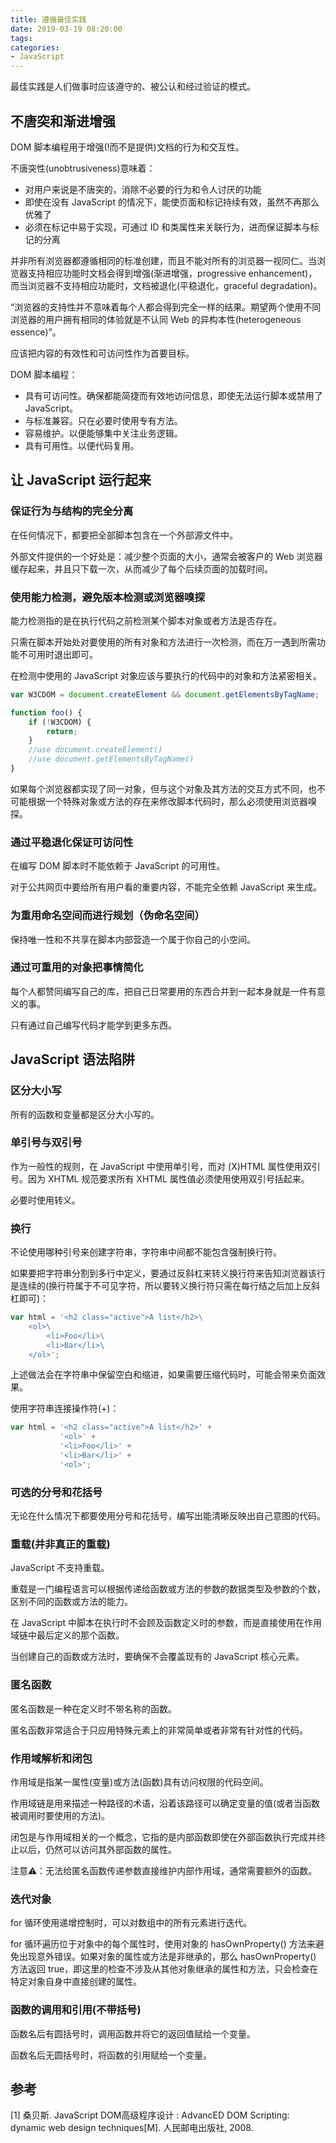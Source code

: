 ```yaml
---
title: 遵循最佳实践
date: 2019-03-19 08:20:00
tags:
categories:
- JavaScript
---
```


最佳实践是人们做事时应该遵守的、被公认和经过验证的模式。

## 不唐突和渐进增强
DOM 脚本编程用于增强(!而不是提供)文档的行为和交互性。

不唐突性(unobtrusiveness)意味着：
- 对用户来说是不唐突的，消除不必要的行为和令人讨厌的功能
- 即使在没有 JavaScript 的情况下，能使页面和标记持续有效，虽然不再那么优雅了
- 必须在标记中易于实现，可通过 ID 和类属性来关联行为，进而保证脚本与标记的分离

并非所有浏览器都遵循相同的标准创建，而且不能对所有的浏览器一视同仁。当浏览器支持相应功能时文档会得到增强(渐进增强，progressive enhancement)，而当浏览器不支持相应功能时，文档被退化(平稳退化，graceful degradation)。

“浏览器的支持性并不意味着每个人都会得到完全一样的结果。期望两个使用不同浏览器的用户拥有相同的体验就是不认同 Web 的异构本性(heterogeneous essence)”。

应该把内容的有效性和可访问性作为首要目标。

DOM 脚本编程：
- 具有可访问性。确保都能简捷而有效地访问信息，即使无法运行脚本或禁用了 JavaScript。
- 与标准兼容。只在必要时使用专有方法。
- 容易维护。以便能够集中关注业务逻辑。
- 具有可用性。以便代码复用。

## 让 JavaScript 运行起来

### 保证行为与结构的完全分离
在任何情况下，都要把全部脚本包含在一个外部源文件中。

外部文件提供的一个好处是：减少整个页面的大小，通常会被客户的 Web 浏览器缓存起来，并且只下载一次，从而减少了每个后续页面的加载时间。

### 使用能力检测，避免版本检测或浏览器嗅探
能力检测指的是在执行代码之前检测某个脚本对象或者方法是否存在。

只需在脚本开始处对要使用的所有对象和方法进行一次检测，而在万一遇到所需功能不可用时退出即可。

在检测中使用的 JavaScript 对象应该与要执行的代码中的对象和方法紧密相关。

```javascript
var W3CDOM = document.createElement && document.getElementsByTagName;

function foo() {
    if (!W3CDOM) {
        return;
    }
    //use document.createElement()
    //use document.getElementsByTagName()
}
```

如果每个浏览器都实现了同一对象，但与这个对象及其方法的交互方式不同，也不可能根据一个特殊对象或方法的存在来修改脚本代码时，那么必须使用浏览器嗅探。

### 通过平稳退化保证可访问性
在编写 DOM 脚本时不能依赖于 JavaScript 的可用性。

对于公共网页中要给所有用户看的重要内容，不能完全依赖 JavaScript 来生成。

### 为重用命名空间而进行规划（伪命名空间）
保持唯一性和不共享在脚本内部营造一个属于你自己的小空间。

### 通过可重用的对象把事情简化
每个人都赞同编写自己的库，把自己日常要用的东西合并到一起本身就是一件有意义的事。

只有通过自己编写代码才能学到更多东西。

## JavaScript 语法陷阱
### 区分大小写
所有的函数和变量都是区分大小写的。

### 单引号与双引号
作为一般性的规则，在 JavaScript 中使用单引号，而对 (X)HTML 属性使用双引号。因为 XHTML 规范要求所有 XHTML 属性值必须使用使用双引号括起来。

必要时使用转义。

### 换行
不论使用哪种引号来创建字符串，字符串中间都不能包含强制换行符。

如果要把字符串分割到多行中定义，要通过反斜杠来转义换行符来告知浏览器该行是连续的(换行符属于不可见字符，所以要转义换行符只需在每行结之后加上反斜杠即可)：

```javascript
var html = '<h2 class="active">A list</h2>\
    <ol>\
        <li>Foo</li>\
        <li>Bar</li>\
    </ol>';
```

上述做法会在字符串中保留空白和缩进，如果需要压缩代码时，可能会带来负面效果。

使用字符串连接操作符(+)：
```javascript
var html = '<h2 class="active">A list</h2>' +
           '<ol>' +
           '<li>Foo</li>' +
           '<li>Bar</li>' +
           '<ol>';

```

### 可选的分号和花括号
无论在什么情况下都要使用分号和花括号，编写出能清晰反映出自己意图的代码。

### 重载(并非真正的重载)
JavaScript 不支持重载。

重载是一门编程语言可以根据传递给函数或方法的参数的数据类型及参数的个数，区别不同的函数或方法的能力。

在 JavaScript 中脚本在执行时不会顾及函数定义时的参数，而是直接使用在作用域链中最后定义的那个函数。

当创建自己的函数或方法时，要确保不会覆盖现有的 JavaScript 核心元素。

### 匿名函数
匿名函数是一种在定义时不带名称的函数。

匿名函数非常适合于只应用特殊元素上的非常简单或者非常有针对性的代码。

### 作用域解析和闭包
作用域是指某一属性(变量)或方法(函数)具有访问权限的代码空间。

作用域链是用来描述一种路径的术语，沿着该路径可以确定变量的值(或者当函数被调用时要使用的方法)。

闭包是与作用域相关的一个概念，它指的是内部函数即使在外部函数执行完成并终止以后，仍然可以访问其外部函数的属性。

注意️⚠️：无法给匿名函数传递参数直接维护内部作用域，通常需要额外的函数。

### 迭代对象
for 循环使用递增控制时，可以对数组中的所有元素进行迭代。

for 循环遍历位于对象中的每个属性时，使用对象的 hasOwnProperty() 方法来避免出现意外错误。如果对象的属性或方法是非继承的，那么 hasOwnProperty() 方法返回 true，即这里的检查不涉及从其他对象继承的属性和方法，只会检查在特定对象自身中直接创建的属性。

### 函数的调用和引用(不带括号)
函数名后有圆括号时，调用函数并将它的返回值赋给一个变量。

函数名后无圆括号时，将函数的引用赋给一个变量。





## 参考
[1] 桑贝斯. JavaScript DOM高级程序设计 : AdvancED DOM Scripting: dynamic web design techniques[M]. 人民邮电出版社, 2008.